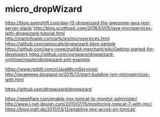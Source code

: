 # micro_dropWizard

https://blog.openshift.com/day-13-dropwizard-the-awesome-java-rest-server-stack/ http://blog.scottlogic.com/2016/01/05/java-microservices-with-dropwizard-tutorial.html http://martinfowler.com/articles/microservices.html https://github.com/spinscale/dropwizard-blog-sample https://github.com/gary-rowe/multibit-merchant/wiki/Getting-started-for-developers https://github.com/yunspace/dropwizard-xml/tree/master/dropwizard-xml-example

https://www.reddit.com/r/JavaMicroServices/ http://javaeeeee.blogspot.in/2015/12/start-building-jvm-microservices-with.html

https://github.com/dropwizard/dropwizard

https://geekflare.com/enable-jmx-tomcat-to-monitor-administer/ http://www.i-net-design.com/2011/07/15/monitoring-tomcat-7-with-jmc/ https://blog.mafr.de/2011/03/12/enabling-jmx-acces-on-tomcat/
